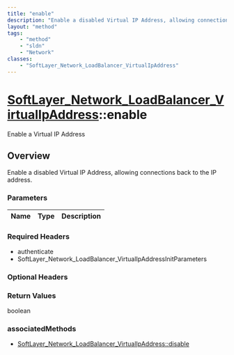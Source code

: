 ```yaml
---
title: "enable"
description: "Enable a disabled Virtual IP Address, allowing connections back to the IP address."
layout: "method"
tags:
    - "method"
    - "sldn"
    - "Network"
classes:
    - "SoftLayer_Network_LoadBalancer_VirtualIpAddress"
---
```

# [SoftLayer_Network_LoadBalancer_VirtualIpAddress](/reference/services/SoftLayer_Network_LoadBalancer_VirtualIpAddress)::enable

Enable a Virtual IP Address


## Overview 
Enable a disabled Virtual IP Address, allowing connections back to the IP address. 

### Parameters 
|Name | Type | Description |
| --- | --- | --- |


### Required Headers
* authenticate
* SoftLayer_Network_LoadBalancer_VirtualIpAddressInitParameters

### Optional Headers

### Return Values
boolean


### associatedMethods

*  [SoftLayer_Network_LoadBalancer_VirtualIpAddress::disable](/reference/services/SoftLayer_Network_LoadBalancer_VirtualIpAddress/disable )


